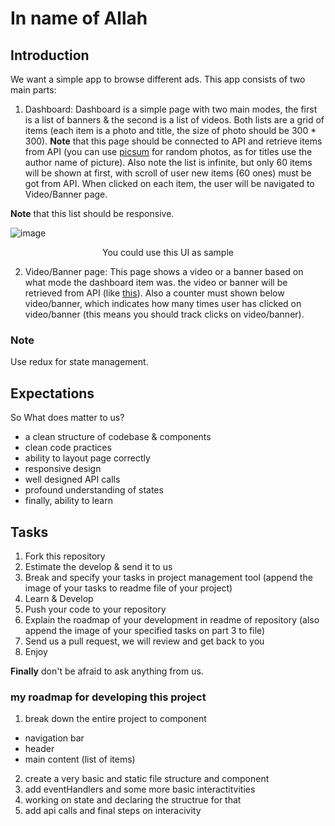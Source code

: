 # In name of Allah

## Introduction
We want a simple app to browse different ads. This app consists of two main parts:

1. Dashboard: Dashboard is a simple page with two main modes, the first is a list of banners & the second is a list of videos. Both lists are a grid of items (each item is a photo and title, the size of photo should be 300 * 300). **Note** that this page should be connected to API and retrieve items from API (you can use [picsum](https://picsum.photos/) for random photos, as for titles use the author name of picture). Also note the list is infinite, but only 60 items will be shown at first, with scroll of user new items (60 ones) must be got from API. 
When clicked on each item, the user will be navigated to Video/Banner page.

**Note** that this list should be responsive.

![image](https://camo.githubusercontent.com/ac8f7bbd3b41624b27be5a523b23a000081ba2e9c92c29119e5a6ab19dcd260a/68747470733a2f2f7075752e73682f4777504c452f336265353830313536612e706e67 "You could use this UI as sample")
<p align="center">
You could use this UI as sample 
</p>

2. Video/Banner page: This page shows a video or a banner based on what mode the dashboard item was. the video or banner will be retrieved from API (like [this](http://www.clipstill.com/wp-content/uploads/000055_swan_thumb.mp4?_=1)). Also a counter must shown below video/banner, which indicates how many times user has clicked on video/banner (this means you should track clicks on video/banner).

### Note
Use redux for state management.

## Expectations

So What does matter to us?
- a clean structure of codebase & components
- clean code practices
- ability to layout page correctly
- responsive design
- well designed API calls
- profound understanding of states
- finally, ability to learn

## Tasks

1. Fork this repository
2. Estimate the develop & send it to us
3. Break and specify your tasks in project management tool (append the image of your tasks to readme file of your project)
4. Learn & Develop
5. Push your code to your repository
6. Explain the roadmap of your development in readme of repository (also append the image of your specified tasks on part 3 to file)
6. Send us a pull request, we will review and get back to you
7. Enjoy

**Finally** don't be afraid to ask anything from us.


### my roadmap for developing this project
1. break down the entire project to component
  - navigation bar
  - header
  - main content (list of items)
2. create a very basic and static file structure and component
3. add eventHandlers and some more basic interactitvities
4. working on state and declaring the structrue for that
5. add api calls and final steps on interacivity
